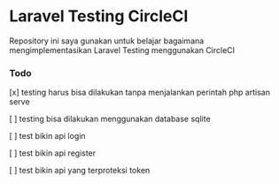 # Laravel Testing CircleCI

Repository ini saya gunakan untuk belajar bagaimana mengimplementasikan Laravel Testing menggunakan CircleCI

### Todo
[x] testing harus bisa dilakukan tanpa menjalankan perintah php artisan serve

[ ] testing bisa dilakukan menggunakan database sqlite

[ ] test bikin api login

[ ] test bikin api register

[ ] test bikin api yang terproteksi token